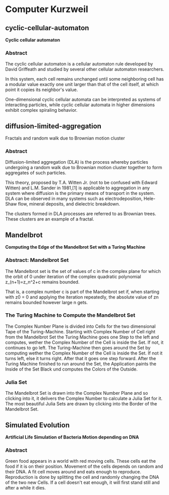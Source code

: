 # Computer Kurzweil

## cyclic-cellular-automaton
**Cyclic cellular automaton**

### Abstract
The cyclic cellular automaton is a cellular automaton rule developed by David Griffeath and studied by several other cellular automaton researchers.

In this system, each cell remains unchanged until some neighboring cell has a modular value exactly one unit larger than that of the cell itself, at which point it copies its neighbor's value.

One-dimensional cyclic cellular automata can be interpreted as systems of interacting particles, while cyclic cellular automata in higher dimensions exhibit complex spiraling behavior.


## diffusion-limited-aggregation
Fractals and random walk due to Brownian motion cluster

### Abstract
Diffusion-limited aggregation (DLA) is the process whereby particles undergoing a random walk due to Brownian motion cluster together to form aggregates of such particles.

This theory, proposed by T.A. Witten Jr. (not to be confused with Edward Witten) and L.M. Sander in 1981,[1] is applicable to aggregation
in any system where diffusion is the primary means of transport in the system. DLA can be observed in many systems such as electrodeposition,
Hele-Shaw flow, mineral deposits, and dielectric breakdown.

The clusters formed in DLA processes are referred to as Brownian trees. These clusters are an example of a fractal.


## Mandelbrot

**Computing the Edge of the Mandelbrot Set with a Turing Machine**

### Abstract: Mandelbrot Set

The Mandelbrot set is the set of values of c in the complex plane for which the orbit of 0 
under iteration of the complex quadratic polynomial z_(n+1)=z_n^2+c remains bounded.

That is, a complex number c is part of the Mandelbrot set if, when starting with z0 = 0 
and applying the iteration repeatedly, the absolute value of zn remains bounded 
however large n gets. 

### The Turing Machine to Compute the Mandelbrot Set
The Complex Number Plane is divided into Cells for the two dimensional Tape of the Turing-Machine.
Starting with Complex Number of Cell right from the Mandelbrot Set the Turing Machine goes one Step to the left and computes, wether the Complex Number of the Cell is inside the Set. If not, it continues to go left.
The Turing-Machine then goes around the Set by computing wether the Complex Number of the Cell is inside the Set. If not it turns left, else it turns right. After that it goes one step forward.
After the Turing Machine finished to run around the Set, the Application paints the Inside of the Set Black und computes the Colors of the Outside.

### Julia Set
The Mandelbrot Set is drawn into the Complex Number Plane and so clicking into it, it delivers the Complex Number to calculate a Julia Set for it.
The most beautiful Julia Sets are drawn by clicking into the Border of the Mandelbrot Set.


## Simulated Evolution

**Artificial Life Simulation of Bacteria Motion depending on DNA**

### Abstract

Green food appears in a world with red moving cells. These cells eat the food if it is on their position.
Movement of the cells depends on random and their DNA. A fit cell moves around and eats enough to reproduce.
Reproduction is done by splitting the cell and randomly changing the DNA of the two new Cells.
If a cell doesn't eat enough, it will first stand still and after a while it dies.


